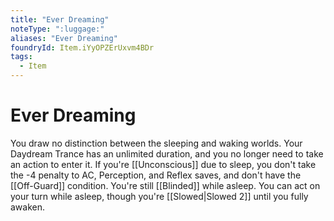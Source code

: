 ```yaml
---
title: "Ever Dreaming"
noteType: ":luggage:"
aliases: "Ever Dreaming"
foundryId: Item.iYyOPZErUxvm4BDr
tags:
  - Item
---
```


# Ever Dreaming

You draw no distinction between the sleeping and waking worlds. Your Daydream Trance has an unlimited duration, and you no longer need to take an action to enter it. If you're [[Unconscious]] due to sleep, you don't take the -4 penalty to AC, Perception, and Reflex saves, and don't have the [[Off-Guard]] condition. You're still [[Blinded]] while asleep. You can act on your turn while asleep, though you're [[Slowed|Slowed 2]] until you fully awaken.
